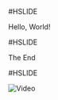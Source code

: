#HSLIDE

Hello, World!

#HSLIDE

The End

#HSLIDE

![Video](https://www.youtube.com/watch?v=OR4JaAmA9rk)

